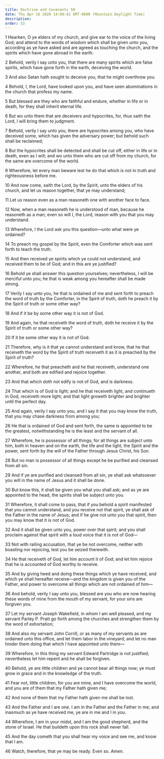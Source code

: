 ```yaml
---
title: Doctrine and Covenants 50
date: Thu Apr 16 2020 14:09:42 GMT-0600 (Mountain Daylight Time)
description: 
order: 53
---
```


<p>
  1 Hearken, O ye elders of my church, and give ear to the voice of the living
  God; and attend to the words of wisdom which shall be given unto you,
  according as ye have asked and are agreed as touching the church, and the
  spirits which have gone abroad in the earth.
</p>
<p>
  2 Behold, verily I say unto you, that there are many spirits which are false
  spirits, which have gone forth in the earth, deceiving the world.
</p>
<p>3 And also Satan hath sought to deceive you, that he might overthrow you.</p>
<p>
  4 Behold, I, the Lord, have looked upon you, and have seen abominations in the
  church that profess my name.
</p>
<p>
  5 But blessed are they who are faithful and endure, whether in life or in
  death, for they shall inherit eternal life.
</p>
<p>
  6 But wo unto them that are deceivers and hypocrites, for, thus saith the
  Lord, I will bring them to judgment.
</p>
<p>
  7 Behold, verily I say unto you, there are hypocrites among you, who have
  deceived some, which has given the adversary power; but behold such shall be
  reclaimed;
</p>
<p>
  8 But the hypocrites shall be detected and shall be cut off, either in life or
  in death, even as I will; and wo unto them who are cut off from my church, for
  the same are overcome of the world.
</p>
<p>
  9 Wherefore, let every man beware lest he do that which is not in truth and
  righteousness before me.
</p>
<p>
  10 And now come, saith the Lord, by the Spirit, unto the elders of his church,
  and let us reason together, that ye may understand;
</p>
<p>11 Let us reason even as a man reasoneth one with another face to face.</p>
<p>
  12 Now, when a man reasoneth he is understood of man, because he reasoneth as
  a man; even so will I, the Lord, reason with you that you may understand.
</p>
<p>
  13 Wherefore, I the Lord ask you this question&#x2014;unto what were ye
  ordained?
</p>
<p>
  14 To preach my gospel by the Spirit, even the Comforter which was sent forth
  to teach the truth.
</p>
<p>
  15 And then received ye spirits which ye could not understand, and received
  them to be of God; and in this are ye justified?
</p>
<p>
  16 Behold ye shall answer this question yourselves; nevertheless, I will be
  merciful unto you; he that is weak among you hereafter shall be made strong.
</p>
<p>
  17 Verily I say unto you, he that is ordained of me and sent forth to preach
  the word of truth by the Comforter, in the Spirit of truth, doth he preach it
  by the Spirit of truth or some other way?
</p>
<p>18 And if it be by some other way it is not of God.</p>
<p>
  19 And again, he that receiveth the word of truth, doth he receive it by the
  Spirit of truth or some other way?
</p>
<p>20 If it be some other way it is not of God.</p>
<p>
  21 Therefore, why is it that ye cannot understand and know, that he that
  receiveth the word by the Spirit of truth receiveth it as it is preached by
  the Spirit of truth?
</p>
<p>
  22 Wherefore, he that preacheth and he that receiveth, understand one another,
  and both are edified and rejoice together.
</p>
<p>23 And that which doth not edify is not of God, and is darkness.</p>
<p>
  24 That which is of God is light; and he that receiveth light, and continueth
  in God, receiveth more light; and that light groweth brighter and brighter
  until the perfect day.
</p>
<p>
  25 And again, verily I say unto you, and I say it that you may know the truth,
  that you may chase darkness from among you;
</p>
<p>
  26 He that is ordained of God and sent forth, the same is appointed to be the
  greatest, notwithstanding he is the least and the servant of all.
</p>
<p>
  27 Wherefore, he is possessor of all things; for all things are subject unto
  him, both in heaven and on the earth, the life and the light, the Spirit and
  the power, sent forth by the will of the Father through Jesus Christ, his Son.
</p>
<p>
  28 But no man is possessor of all things except he be purified and cleansed
  from all sin.
</p>
<p>
  29 And if ye are purified and cleansed from all sin, ye shall ask whatsoever
  you will in the name of Jesus and it shall be done.
</p>
<p>
  30 But know this, it shall be given you what you shall ask; and as ye are
  appointed to the head, the spirits shall be subject unto you.
</p>
<p>
  31 Wherefore, it shall come to pass, that if you behold a spirit manifested
  that you cannot understand, and you receive not that spirit, ye shall ask of
  the Father in the name of Jesus; and if he give not unto you that spirit, then
  you may know that it is not of God.
</p>
<p>
  32 And it shall be given unto you, power over that spirit; and you shall
  proclaim against that spirit with a loud voice that it is not of God&#x2014;
</p>
<p>
  33 Not with railing accusation, that ye be not overcome, neither with boasting
  nor rejoicing, lest you be seized therewith.
</p>
<p>
  34 He that receiveth of God, let him account it of God; and let him rejoice
  that he is accounted of God worthy to receive.
</p>
<p>
  35 And by giving heed and doing these things which ye have received, and which
  ye shall hereafter receive&#x2014;and the kingdom is given you of the Father,
  and power to overcome all things which are not ordained of him&#x2014;
</p>
<p>
  36 And behold, verily I say unto you, blessed are you who are now hearing
  these words of mine from the mouth of my servant, for your sins are forgiven
  you.
</p>
<p>
  37 Let my servant Joseph Wakefield, in whom I am well pleased, and my servant
  Parley&#xA0;P. Pratt go forth among the churches and strengthen them by the
  word of exhortation;
</p>
<p>
  38 And also my servant John Corrill, or as many of my servants as are ordained
  unto this office, and let them labor in the vineyard; and let no man hinder
  them doing that which I have appointed unto them&#x2014;
</p>
<p>
  39 Wherefore, in this thing my servant Edward Partridge is not justified;
  nevertheless let him repent and he shall be forgiven.
</p>
<p>
  40 Behold, ye are little children and ye cannot bear all things now; ye must
  grow in grace and in the knowledge of the truth.
</p>
<p>
  41 Fear not, little children, for you are mine, and I have overcome the world,
  and you are of them that my Father hath given me;
</p>
<p>42 And none of them that my Father hath given me shall be lost.</p>
<p>
  43 And the Father and I are one. I am in the Father and the Father in me; and
  inasmuch as ye have received me, ye are in me and I in you.
</p>
<p>
  44 Wherefore, I am in your midst, and I am the good shepherd, and the stone of
  Israel. He that buildeth upon this rock shall never fall.
</p>
<span></span>
<p>
  45 And the day cometh that you shall hear my voice and see me, and know that I
  am.
</p>
<p>46 Watch, therefore, that ye may be ready. Even so. Amen.</p>
